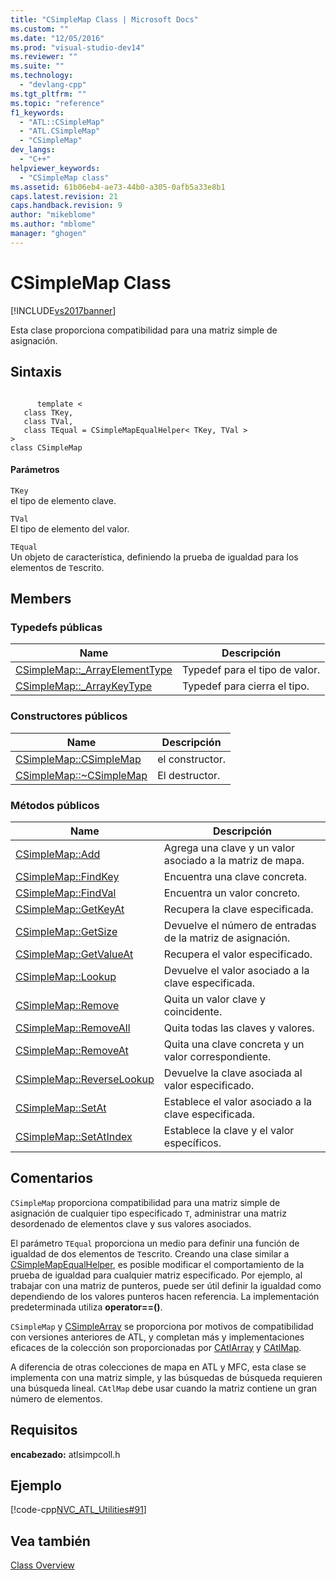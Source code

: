 ```yaml
---
title: "CSimpleMap Class | Microsoft Docs"
ms.custom: ""
ms.date: "12/05/2016"
ms.prod: "visual-studio-dev14"
ms.reviewer: ""
ms.suite: ""
ms.technology: 
  - "devlang-cpp"
ms.tgt_pltfrm: ""
ms.topic: "reference"
f1_keywords: 
  - "ATL::CSimpleMap"
  - "ATL.CSimpleMap"
  - "CSimpleMap"
dev_langs: 
  - "C++"
helpviewer_keywords: 
  - "CSimpleMap class"
ms.assetid: 61b06eb4-ae73-44b0-a305-0afb5a33e8b1
caps.latest.revision: 21
caps.handback.revision: 9
author: "mikeblome"
ms.author: "mblome"
manager: "ghogen"
---
```

# CSimpleMap Class
[!INCLUDE[vs2017banner](../../assembler/inline/includes/vs2017banner.md)]

Esta clase proporciona compatibilidad para una matriz simple de asignación.  
  
## Sintaxis  
  
```  
  
      template <   
   class TKey,  
   class TVal,  
   class TEqual = CSimpleMapEqualHelper< TKey, TVal >   
>   
class CSimpleMap  
```  
  
#### Parámetros  
 `TKey`  
 el tipo de elemento clave.  
  
 `TVal`  
 El tipo de elemento del valor.  
  
 `TEqual`  
 Un objeto de característica, definiendo la prueba de igualdad para los elementos de `T`escrito.  
  
## Members  
  
### Typedefs públicas  
  
|Name|Descripción|  
|----------|-----------------|  
|[CSimpleMap::\_ArrayElementType](../Topic/CSimpleMap::_ArrayElementType.md)|Typedef para el tipo de valor.|  
|[CSimpleMap::\_ArrayKeyType](../Topic/CSimpleMap::_ArrayKeyType.md)|Typedef para cierra el tipo.|  
  
### Constructores públicos  
  
|Name|Descripción|  
|----------|-----------------|  
|[CSimpleMap::CSimpleMap](../Topic/CSimpleMap::CSimpleMap.md)|el constructor.|  
|[CSimpleMap::~CSimpleMap](../Topic/CSimpleMap::~CSimpleMap.md)|El destructor.|  
  
### Métodos públicos  
  
|Name|Descripción|  
|----------|-----------------|  
|[CSimpleMap::Add](../Topic/CSimpleMap::Add.md)|Agrega una clave y un valor asociado a la matriz de mapa.|  
|[CSimpleMap::FindKey](../Topic/CSimpleMap::FindKey.md)|Encuentra una clave concreta.|  
|[CSimpleMap::FindVal](../Topic/CSimpleMap::FindVal.md)|Encuentra un valor concreto.|  
|[CSimpleMap::GetKeyAt](../Topic/CSimpleMap::GetKeyAt.md)|Recupera la clave especificada.|  
|[CSimpleMap::GetSize](../Topic/CSimpleMap::GetSize.md)|Devuelve el número de entradas de la matriz de asignación.|  
|[CSimpleMap::GetValueAt](../Topic/CSimpleMap::GetValueAt.md)|Recupera el valor especificado.|  
|[CSimpleMap::Lookup](../Topic/CSimpleMap::Lookup.md)|Devuelve el valor asociado a la clave especificada.|  
|[CSimpleMap::Remove](../Topic/CSimpleMap::Remove.md)|Quita un valor clave y coincidente.|  
|[CSimpleMap::RemoveAll](../Topic/CSimpleMap::RemoveAll.md)|Quita todas las claves y valores.|  
|[CSimpleMap::RemoveAt](../Topic/CSimpleMap::RemoveAt.md)|Quita una clave concreta y un valor correspondiente.|  
|[CSimpleMap::ReverseLookup](../Topic/CSimpleMap::ReverseLookup.md)|Devuelve la clave asociada al valor especificado.|  
|[CSimpleMap::SetAt](../Topic/CSimpleMap::SetAt.md)|Establece el valor asociado a la clave especificada.|  
|[CSimpleMap::SetAtIndex](../Topic/CSimpleMap::SetAtIndex.md)|Establece la clave y el valor específicos.|  
  
## Comentarios  
 `CSimpleMap` proporciona compatibilidad para una matriz simple de asignación de cualquier tipo especificado `T`, administrar una matriz desordenado de elementos clave y sus valores asociados.  
  
 El parámetro `TEqual` proporciona un medio para definir una función de igualdad de dos elementos de `T`escrito.  Creando una clase similar a [CSimpleMapEqualHelper](../../atl/reference/csimplemapequalhelper-class.md), es posible modificar el comportamiento de la prueba de igualdad para cualquier matriz especificado.  Por ejemplo, al trabajar con una matriz de punteros, puede ser útil definir la igualdad como dependiendo de los valores punteros hacen referencia.  La implementación predeterminada utiliza **operator\=\=\(\)**.  
  
 `CSimpleMap` y [CSimpleArray](../../atl/reference/csimplearray-class.md) se proporciona por motivos de compatibilidad con versiones anteriores de ATL, y completan más y implementaciones eficaces de la colección son proporcionadas por [CAtlArray](../../atl/reference/catlarray-class.md) y [CAtlMap](../../atl/reference/catlmap-class.md).  
  
 A diferencia de otras colecciones de mapa en ATL y MFC, esta clase se implementa con una matriz simple, y las búsquedas de búsqueda requieren una búsqueda lineal.  `CAtlMap` debe usar cuando la matriz contiene un gran número de elementos.  
  
## Requisitos  
 **encabezado:** atlsimpcoll.h  
  
## Ejemplo  
 [!code-cpp[NVC_ATL_Utilities#91](../../atl/codesnippet/CPP/csimplemap-class_1.cpp)]  
  
## Vea también  
 [Class Overview](../../atl/atl-class-overview.md)